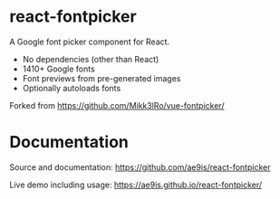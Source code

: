 # react-fontpicker

A Google font picker component for React.

- No dependencies (other than React)
- 1410+ Google fonts
- Font previews from pre-generated images
- Optionally autoloads fonts

Forked from https://github.com/Mikk3lRo/vue-fontpicker/

# Documentation

Source and documentation:
https://github.com/ae9is/react-fontpicker

Live demo including usage:
https://ae9is.github.io/react-fontpicker/
